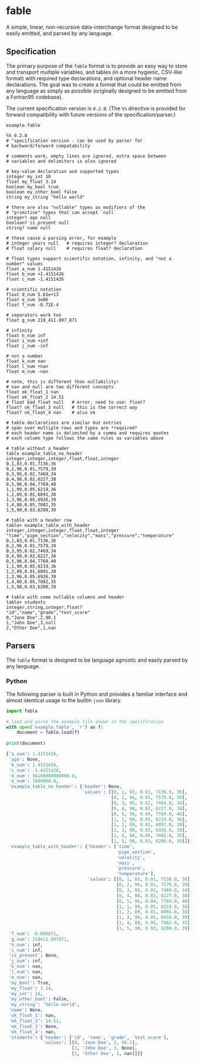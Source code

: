 # fable
A simple, linear, non-recursive data-interchange format designed to be easily emitted, and parsed by any language.

## Specification

The primary purpose of the `fable` format is to provide an easy way to store and transport multiple variables, and tables (in a more hygienic, CSV-like format) with required type declarations, and optional header name declarations. The goal was to create a format that could be emitted from any language as simply as possible (originally designed to be emitted from a Fortran95 codebase).

The current specification version is `0.2.0`. (The `%%` directive is provided for forward compatibility with future versions of the specification/parser.)

`example.fable`
```
%% 0.2.0
# ^specification version - can be used by parser for
# backward/forward compatability

# comments work, empty lines are ignored, extra space between
# variables and delimiters is also ignored

# key-value declaration and supported types
integer my_int 10
float my_float 3.14
boolean my_bool true
boolean my_other_bool false
string my_string "hello world"

# there are also "nullable" types as modifiers of the
# "primitive" types that can accept `null`
integer? age null
boolean? is_present null
string? name null

# these cause a parsing error, for example
# integer years null   # requires integer? declaration
# float salary null    # requires float? declaration

# float types support scientific notation, infinity, and "not a number" values
float a_num 1.4151426
float b_num +1.4151426
float c_num -1.4151426

# scientific notation
float d_num 5.61e+13
float e_num 1e06
float f_num -8.71E-4

# separators work too
float g_num 218_411.897_871

# infinity
float h_num inf
float i_num +inf
float j_num -inf

# not a number
float k_num nan
float l_num +nan
float m_num -nan

# note, this is different than nullability!
# nan and null are two different concepts
float ok_float_1 nan
float ok_float_2 14.51
# float bad_float null   # error, need to use: float?
float? ok_float_3 null   # this is the correct way
float? ok_float_4 nan    # also ok

# table declarations are similar but entries
# span over multiple rows and types are *required*
# each header name is delimited by a comma and requires quotes
# each column type follows the same rules as variables above

# table without a header
table example_table_no_header
integer,integer,integer,float,float,integer
0,1,83,0.01,7136,36
0,2,96,0.01,7579,39
0,3,95,0.02,7469,34
0,4,98,0.02,6227,38
0,5,96,0.04,7769,40
1,1,99,0.05,6219,36
1,2,89,0.01,6891,38
1,3,96,0.05,6926,39
1,4,80,0.05,7082,35
1,5,98,0.03,6200,39

# table with a header row
table+ example_table_with_header
integer,integer,integer,float,float,integer
"time","pipe_section","velocity","mass","pressure","temperature"
0,1,83,0.01,7136,36
0,2,96,0.01,7579,39
0,3,95,0.02,7469,34
0,4,98,0.02,6227,38
0,5,96,0.04,7769,40
1,1,99,0.05,6219,36
1,2,89,0.01,6891,38
1,3,96,0.05,6926,39
1,4,80,0.05,7082,35
1,5,98,0.03,6200,39

# table with some nullable columns and header
table+ students
integer,string,integer,float?
"id","name","grade","test_score"
0,"Jane Doe",2,98.1
1,"John Doe",3,null
2,"Other Doe",1,nan
```

## Parsers

The `fable` format is designed to be language agnostic and easily parsed by any language.

### Python

The following parser is built in Python and provides a familiar interface and almost identical usage to the builtin `json` library.

```python
import fable

# load and parse the example file shown in the specification
with open('example.fable', 'r') as f:
    document = fable.load(f)
    
print(document)
```
```python
{'a_num': 1.4151426,
 'age': None,
 'b_num': 1.4151426,
 'c_num': -1.4151426,
 'd_num': 56100000000000.0,
 'e_num': 1000000.0,
 'example_table_no_header': {'header': None,
                             'values': [[0, 1, 83, 0.01, 7136.0, 36],
                                        [0, 2, 96, 0.01, 7579.0, 39],
                                        [0, 3, 95, 0.02, 7469.0, 34],
                                        [0, 4, 98, 0.02, 6227.0, 38],
                                        [0, 5, 96, 0.04, 7769.0, 40],
                                        [1, 1, 99, 0.05, 6219.0, 36],
                                        [1, 2, 89, 0.01, 6891.0, 38],
                                        [1, 3, 96, 0.05, 6926.0, 39],
                                        [1, 4, 80, 0.05, 7082.0, 35],
                                        [1, 5, 98, 0.03, 6200.0, 39]]},
 'example_table_with_header': {'header': ['time',
                                          'pipe_section',
                                          'velocity',
                                          'mass',
                                          'pressure',
                                          'temperature'],
                               'values': [[0, 1, 83, 0.01, 7136.0, 36],
                                          [0, 2, 96, 0.01, 7579.0, 39],
                                          [0, 3, 95, 0.02, 7469.0, 34],
                                          [0, 4, 98, 0.02, 6227.0, 38],
                                          [0, 5, 96, 0.04, 7769.0, 40],
                                          [1, 1, 99, 0.05, 6219.0, 36],
                                          [1, 2, 89, 0.01, 6891.0, 38],
                                          [1, 3, 96, 0.05, 6926.0, 39],
                                          [1, 4, 80, 0.05, 7082.0, 35],
                                          [1, 5, 98, 0.03, 6200.0, 39]]},
 'f_num': -0.000871,
 'g_num': 218411.897871,
 'h_num': inf,
 'i_num': inf,
 'is_present': None,
 'j_num': inf,
 'k_num': nan,
 'l_num': nan,
 'm_num': nan,
 'my_bool': True,
 'my_float': 3.14,
 'my_int': 10,
 'my_other_bool': False,
 'my_string': 'hello world',
 'name': None,
 'ok_float_1': nan,
 'ok_float_2': 14.51,
 'ok_float_3': None,
 'ok_float_4': nan,
 'students': {'header': ['id', 'name', 'grade', 'test_score'],
              'values': [[0, 'Jane Doe', 2, 98.1],
                         [1, 'John Doe', 3, None],
                         [2, 'Other Doe', 1, nan]]}}
```
